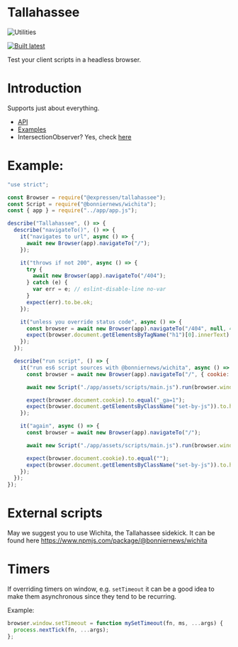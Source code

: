 Tallahassee
===========

![Utilities](https://raw.github.com/ExpressenAB/tallahassee/master/app/assets/images/tallahassee-1.png)

[![Built latest](https://github.com/ExpressenAB/tallahassee/actions/workflows/build-latest.yaml/badge.svg)](https://github.com/ExpressenAB/tallahassee/actions/workflows/build-latest.yaml)

Test your client scripts in a headless browser.

# Introduction

Supports just about everything.

- [API](/docs/API.md)
- [Examples](/docs/Examples.md)
- IntersectionObserver? Yes, check [here](/docs/API.md#intersectionobserver)

# Example:

```javascript
"use strict";

const Browser = require("@expressen/tallahassee");
const Script = require("@bonniernews/wichita");
const { app } = require("../app/app.js");

describe("Tallahassee", () => {
  describe("navigateTo()", () => {
    it("navigates to url", async () => {
      await new Browser(app).navigateTo("/");
    });

    it("throws if not 200", async () => {
      try {
        await new Browser(app).navigateTo("/404");
      } catch (e) {
        var err = e; // eslint-disable-line no-var
      }
      expect(err).to.be.ok;
    });

    it("unless you override status code", async () => {
      const browser = await new Browser(app).navigateTo("/404", null, 404);
      expect(browser.document.getElementsByTagName("h1")[0].innerText).to.equal("Apocalyptic");
    });
  });

  describe("run script", () => {
    it("run es6 script sources with @bonniernews/wichita", async () => {
      const browser = await new Browser(app).navigateTo("/", { cookie: "_ga=1" });

      await new Script("./app/assets/scripts/main.js").run(browser.window);

      expect(browser.document.cookie).to.equal("_ga=1");
      expect(browser.document.getElementsByClassName("set-by-js")).to.have.length(1);
    });

    it("again", async () => {
      const browser = await new Browser(app).navigateTo("/");

      await new Script("./app/assets/scripts/main.js").run(browser.window);

      expect(browser.document.cookie).to.equal("");
      expect(browser.document.getElementsByClassName("set-by-js")).to.have.length(0);
    });
  });
});
```

# External scripts

May we suggest you to use Wichita, the Tallahassee sidekick. It can be found here https://www.npmjs.com/package/@bonniernews/wichita

# Timers

If overriding timers on window, e.g. `setTimeout` it can be a good idea to make them asynchronous since they tend to be recurring.

Example:
```js
browser.window.setTimeout = function mySetTimeout(fn, ms, ...args) {
  process.nextTick(fn, ...args);
};
```
